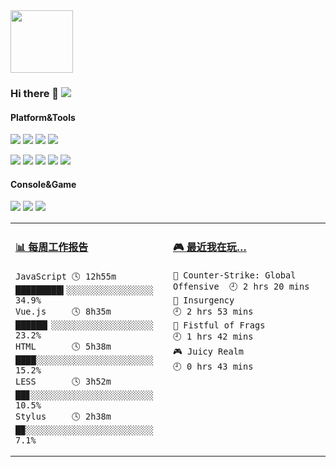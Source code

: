 
<!--
**zhouyangit/zhouyangit** is a ✨ _special_ ✨ repository because its `README.md` (this file) appears on your GitHub profile.

Here are some ideas to get you started:

- 🔭 I’m currently working on ...
- 🌱 I’m currently learning ...
- 👯 I’m looking to collaborate on ...
- 🤔 I’m looking for help with ...
- 💬 Ask me about ...
- 📫 How to reach me: ...
- 😄 Pronouns: ...
- ⚡ Fun fact: ...
-->
<img src="https://github.com/journey-ad/journey-ad/blob/master/crino.gif" width="100">

### Hi there 👋 ![](https://visitor-badge.laobi.icu/badge?page_id=journey-ad.readme)

#### Platform&Tools
[![](https://img.shields.io/badge/OS-Arch%20Linux-33aadd?style=flat-square&logo=arch-linux&logoColor=ffffff)](https://www.archlinux.org/)
[![](https://img.shields.io/badge/macOS-Hackintosh-292e33?style=flat-square&logo=apple&logoColor=ffffff)](https://www.tonymacx86.com/)
[![](https://img.shields.io/badge/Windows-10-2376bc?style=flat-square&logo=windows&logoColor=ffffff)](https://www.microsoft.com/windows/get-windows-10)
[![](https://img.shields.io/badge/IDE-Visual%20Studio%20Code-blue?style=flat-square&logo=visual-studio-code&logoColor=ffffff)](https://code.visualstudio.com/)

[![](https://img.shields.io/badge/-Vue.js-4fc08d?style=flat-square&logo=vue.js&logoColor=ffffff)](https://vuejs.org/)
[![](https://img.shields.io/badge/-React-61dafb?style=flat-square&logo=react&logoColor=ffffff)](https://reactjs.org/)
[![](https://img.shields.io/badge/-Node.js-43853d?style=flat-square&logo=node.js&logoColor=ffffff)](https://nodejs.org/)
[![](https://img.shields.io/badge/-Docker-2496ED?style=flat-square&logo=docker&logoColor=ffffff)](https://www.docker.com/)
[![](https://img.shields.io/badge/-Nginx-269539?style=flat-square&logo=nginx&logoColor=ffffff)](https://nginx.org/)

#### Console&Game
![](https://img.shields.io/badge/-Nintendo%20Switch-e60012?style=flat-square&logo=nintendo%20switch&logoColor=ffffff)
[![](https://img.shields.io/badge/-PlayStation%204-0070d1?style=flat-square&logo=playstation&logoColor=ffffff)](https://psnine.com/psnid/journey-ad)
[![](https://img.shields.io/badge/Steam-171a21?style=flat-square&logo=steam&logoColor=ffffff)](https://steamcommunity.com/id/journey_ad)
<table>
<tr>
<td valign="top" width="50%">

#### <a href="https://gist.github.com/a074b1d99d36db5b72c8ef9c1436a074" target="_blank">📊 每周工作报告</a>
```text
JavaScript 🕓 12h55m █████████▍░░░░░░░░░░░░░░░░░ 34.9%
Vue.js     🕓 8h35m  ██████▎░░░░░░░░░░░░░░░░░░░░ 23.2%
HTML       🕓 5h38m  ████░░░░░░░░░░░░░░░░░░░░░░░ 15.2%
LESS       🕓 3h52m  ██▊░░░░░░░░░░░░░░░░░░░░░░░░ 10.5%
Stylus     🕓 2h38m  █▉░░░░░░░░░░░░░░░░░░░░░░░░░  7.1%
```


</td>
<td valign="top" width="50%">

<!-- steam-box start -->
#### <a href="https://gist.github.com/62fa160542e61ac240820bc0b02b5632" target="_blank">🎮 最近我在玩…</a>
```text
🔫 Counter-Strike: Global Offensive  🕘 2 hrs 20 mins
🔫 Insurgency                        🕘 2 hrs 53 mins
🔫 Fistful of Frags                  🕘 1 hrs 42 mins
🎮 Juicy Realm                       🕘 0 hrs 43 mins
```


</td>
</tr>
</table>

